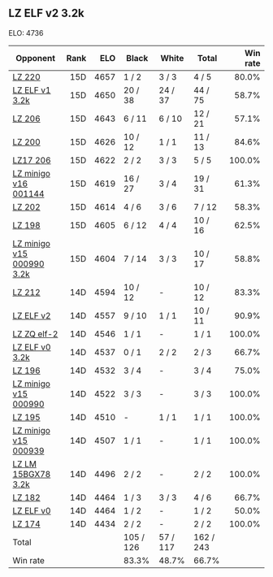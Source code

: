 ## LZ ELF v2 3.2k ##

ELO: 4736

Opponent | Rank | ELO | Black | White | Total | Win rate
---------|-----:|----:|-------|-------|-------|-------:
[LZ 220](LZ%20220.md) | 15D | 4657 | 1 / 2 | 3 / 3 | 4 / 5 | 80.0%
[LZ ELF v1 3.2k](LZ%20ELF%20v1%203.2k.md) | 15D | 4650 | 20 / 38 | 24 / 37 | 44 / 75 | 58.7%
[LZ 206](LZ%20206.md) | 15D | 4643 | 6 / 11 | 6 / 10 | 12 / 21 | 57.1%
[LZ 200](LZ%20200.md) | 15D | 4626 | 10 / 12 | 1 / 1 | 11 / 13 | 84.6%
[LZ17 206](LZ17%20206.md) | 15D | 4622 | 2 / 2 | 3 / 3 | 5 / 5 | 100.0%
[LZ minigo v16 001144](LZ%20minigo%20v16%20001144.md) | 15D | 4619 | 16 / 27 | 3 / 4 | 19 / 31 | 61.3%
[LZ 202](LZ%20202.md) | 15D | 4614 | 4 / 6 | 3 / 6 | 7 / 12 | 58.3%
[LZ 198](LZ%20198.md) | 15D | 4605 | 6 / 12 | 4 / 4 | 10 / 16 | 62.5%
[LZ minigo v15 000990 3.2k](LZ%20minigo%20v15%20000990%203.2k.md) | 15D | 4604 | 7 / 14 | 3 / 3 | 10 / 17 | 58.8%
[LZ 212](LZ%20212.md) | 14D | 4594 | 10 / 12 | - | 10 / 12 | 83.3%
[LZ ELF v2](LZ%20ELF%20v2.md) | 14D | 4557 | 9 / 10 | 1 / 1 | 10 / 11 | 90.9%
[LZ ZQ elf-2](LZ%20ZQ%20elf-2.md) | 14D | 4546 | 1 / 1 | - | 1 / 1 | 100.0%
[LZ ELF v0 3.2k](LZ%20ELF%20v0%203.2k.md) | 14D | 4537 | 0 / 1 | 2 / 2 | 2 / 3 | 66.7%
[LZ 196](LZ%20196.md) | 14D | 4532 | 3 / 4 | - | 3 / 4 | 75.0%
[LZ minigo v15 000990](LZ%20minigo%20v15%20000990.md) | 14D | 4522 | 3 / 3 | - | 3 / 3 | 100.0%
[LZ 195](LZ%20195.md) | 14D | 4510 | - | 1 / 1 | 1 / 1 | 100.0%
[LZ minigo v15 000939](LZ%20minigo%20v15%20000939.md) | 14D | 4507 | 1 / 1 | - | 1 / 1 | 100.0%
[LZ LM 15BGX78 3.2k](LZ%20LM%2015BGX78%203.2k.md) | 14D | 4496 | 2 / 2 | - | 2 / 2 | 100.0%
[LZ 182](LZ%20182.md) | 14D | 4464 | 1 / 3 | 3 / 3 | 4 / 6 | 66.7%
[LZ ELF v0](LZ%20ELF%20v0.md) | 14D | 4464 | 1 / 2 | - | 1 / 2 | 50.0%
[LZ 174](LZ%20174.md) | 14D | 4434 | 2 / 2 | - | 2 / 2 | 100.0%
Total | | | 105 / 126 | 57 / 117 | 162 / 243 | 
Win rate| | | 83.3% | 48.7% | 66.7% | 
